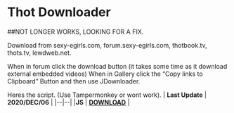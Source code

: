 # Thot Downloader

##NOT LONGER WORKS, LOOKING FOR A FIX.

Download from sexy-egirls.com, forum.sexy-egirls.com, thotbook.tv, thots.tv, lewdweb.net.


When in forum click the download button (it takes some time as it download external embedded videos)
When in Gallery click the “Copy links to Clipboard” Button and then use JDownloader.


Heres the script. (Use Tampermonkey or wont work).
| **Last Update** | **2020/DEC/06** |
|--|--|
|**JS**  | [**DOWNLOAD**](https://bit.ly/thotsJS) |
